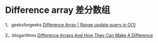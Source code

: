 # Difference array 差分数组

1、geeksforgeeks [Difference Array | Range update query in O(1)](https://www.geeksforgeeks.org/difference-array-range-update-query-o1/)

2、blogarithms [Difference Arrays And How They Can Make A Difference](https://blogarithms.github.io/articles/2018-11/difference-arrays)